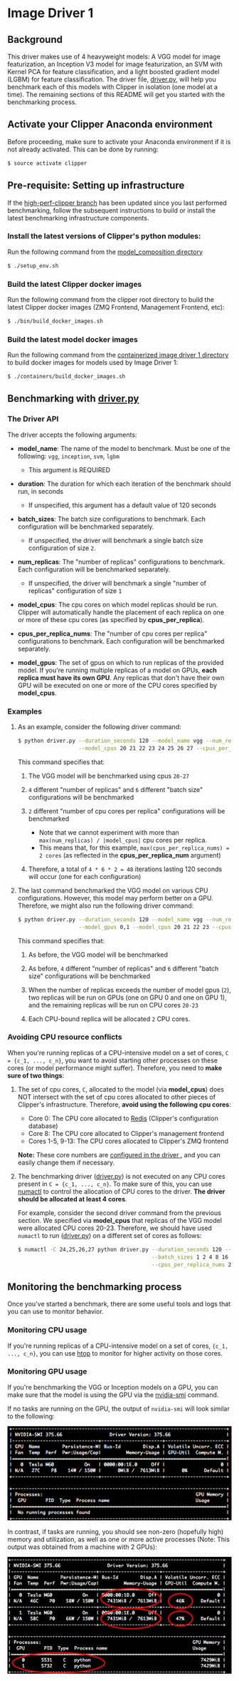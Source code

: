# Image Driver 1

## Background

This driver makes use of 4 heavyweight models: A VGG model for image featurization, an Inception V3 model for image featurization, 
an SVM with Kernel PCA for feature classification, and a light boosted gradient model (LGBM) for feature classification. The driver file,
[driver.py](driver.py), will help you benchmark each of this models with Clipper in isolation (one model at a time). The remaining sections
of this README will get you started with the benchmarking process.

## Activate your Clipper Anaconda environment
Before proceeding, make sure to activate your Anaconda environment if it is not already activated. This can be done by running:
```sh
$ source activate clipper
```

## Pre-requisite: Setting up infrastructure
If the [high-perf-clipper branch](https://github.com/dcrankshaw/clipper/tree/high-perf-clipper) has been updated since you last
performed benchmarking, follow the subsequent instructions to build or install the latest benchmarking infrastructure components.

### Install the latest versions of Clipper's python modules:
Run the following command from the [model_composition directory](../../.)
```sh
$ ./setup_env.sh
```

### Build the latest Clipper docker images 
Run the following command from the clipper root directory to build the latest Clipper docker images 
(ZMQ Frontend, Management Frontend, etc):

```sh
$ ./bin/build_docker_images.sh
```

### Build the latest model docker images
Run the following command from the [containerized image driver 1 directory](.) 
to build docker images for models used by Image Driver 1:

```sh
$ ./containers/build_docker_images.sh
```

## Benchmarking with [driver.py](driver.py)

### The Driver API

The driver accepts the following arguments:
- **model_name**: The name of the model to benchmark. Must be one of the following: `vgg`, `inception`, `svm`, `lgbm`
  * This argument is REQUIRED
  
- **duration**: The duration for which each iteration of the benchmark should run, in seconds
  * If unspecified, this argument has a default value of 120 seconds
  
- **batch_sizes**: The batch size configurations to benchmark. Each configuration will be benchmarked separately.
  * If unspecified, the driver will benchmark a single batch size configuration of size `2`.
  
- **num_replicas**: The "number of replicas" configurations to benchmark. Each configuration will be benchmarked separately.
  * If unspecified, the driver will benchmark a single "number of replicas" configuration of size `1`
  
- **model_cpus**: The cpu cores on which model replicas should be run. Clipper will automatically handle the placement of each replica on one or more of these cpu cores (as specified by **cpus_per_replica**).

- **cpus_per_replica_nums**: The "number of cpu cores per replica" configurations to benchmark. Each configuration will be benchmarked
separately.

- **model_gpus**: The set of gpus on which to run replicas of the provided model. If you're running multiple replicas of
a model on GPUs, **each replica must have its own GPU**. Any replicas that don't have their own GPU will be executed on 
one or more of the CPU cores specified by **model_cpus**.


### Examples

1. As an example, consider the following driver command:

   ```sh
   $ python driver.py --duration_seconds 120 --model_name vgg --num_replicas 1 2 3 4 --batch_sizes 1 2 4 8 16 32 \
                      --model_cpus 20 21 22 23 24 25 26 27 --cpus_per_replica_nums 1,2
   ```

   This command specifies that:

   1. The VGG model will be benchmarked using cpus `20-27`
   
   2. `4` different "number of replicas" and `6` different "batch size" configurations will be benchmarked
   
   3. `2` different "number of cpu cores per replica" configurations will be benchmarked
      - Note that we cannot experiment with more than `max(num_replicas) / |model_cpus|` cpu cores per replica.
      - This means that, for this example, `max(cpus_per_replica_nums) = 2 cores` 
        (as reflected in the **cpus_per_replica_num** argument)

   4. Therefore, a total of `4 * 6 * 2 = 48` iterations lasting 120 seconds will occur (one for each configuration)

2. The last command benchmarked the VGG model on various CPU configurations. However, this model may perform better on a GPU.
Therefore, we might also run the following driver command:

 
   ```sh
   $ python driver.py --duration_seconds 120 --model_name vgg --num_replicas 1 2 3 4 --batch_sizes 1 2 4 8 16 32 \
                      --model_gpus 0,1 --model_cpus 20 21 22 23 --cpus_per_replica_nums 2
   ```  

   This command specifies that:
   
   1. As before, the VGG model will be benchmarked
   
   2. As before, `4` different "number of replicas" and `6` different "batch size" configurations will be benchmarked
   
   3. When the number of replicas exceeds the number of model gpus (`2`), two replicas will be run on GPUs 
      (one on GPU 0 and one on GPU 1), and the remaining replicas will be run on CPU cores `20-23`
      
   4. Each CPU-bound replica will be allocated `2` CPU cores.

### Avoiding CPU resource conflicts
When you're running replicas of a CPU-intensive model on a set of cores, `C = {c_1, ..., c_n}`, you want to avoid
starting other processes on these cores (or model performance might suffer). Therefore, you need to **make sure of two things**:

1. The set of cpu cores, `C`, allocated to the model (via **model_cpus**) does NOT intersect with the set of cpu cores allocated
to other pieces of Clipper's infrastructure. Therefore, **avoid using the following cpu cores**:

   * Core 0: The CPU core allocated to [Redis](https://redis.io/topics/introduction) (Clipper's configuration database)
   * Core 8: The CPU core allocated to Clipper's management frontend
   * Cores 1-5, 9-13: The CPU cores allocated to Clipper's ZMQ frontend
   
   **Note:** These core numbers are [configured in the driver ](https://github.com/dcrankshaw/clipper/blob/e2e292c0637327fed73df6a689df6f67677c0330/model_composition/image_driver_1/containerized/driver.py#L54-L56), and you can easily change them if necessary.
   
2. The benchmarking driver ([driver.py](driver.py)) is not executed on any CPU cores present in `C = {c_1, ..., c_n}`. 
   To make sure of this, you can use [numactl](https://linux.die.net/man/8/numactl) to control the allocation of CPU cores
   to the driver. **The driver should be allocated at least 4 cores**.
   
   For example, consider the second driver command from the previous section. We specified via **model_cpus** that
   replicas of the VGG model were allocated CPU cores 20-23. Therefore, we should have used `numactl` to run ([driver.py](driver.py))
   on a different set of cores as follows:
   
   ```sh
   $ numactl -C 24,25,26,27 python driver.py --duration_seconds 120 --model_name vgg --num_replicas 1 2 3 4 \
                                             --batch_sizes 1 2 4 8 16 32 --model_gpus 0,1 --model_cpus 20 21 22 23 \
                                             --cpus_per_replica_nums 2
   ```

## Monitoring the benchmarking process
Once you've started a benchmark, there are some useful tools and logs that you can use to monitor behavior.

### Monitoring CPU usage
If you're running replicas of a CPU-intensive model on a set of cores, `{c_1, ..., c_n}`, you can use [htop](http://hisham.hm/htop/)
to monitor for higher activity on those cores. 

### Monitoring GPU usage
If you're benchmarking the VGG or Inception models on a GPU, you can make sure that the model is using the GPU via the 
[nvidia-smi](http://developer.download.nvidia.com/compute/cuda/6_0/rel/gdk/nvidia-smi.331.38.pdf) command.

If no tasks are running on the GPU, the output of `nvidia-smi` will look similar to the following:

![Image of Unused Nvidia-Smi](imgs/nvidia-smi-unused.jpg)

In contrast, if tasks are running, you should see non-zero (hopefully high) memory and utilization, as well as one or more active processes (Note: This output was obtained from a machine with 2 GPUs):

![Image of Used Nvidia-Smi](imgs/nvidia-smi-used.jpg)


